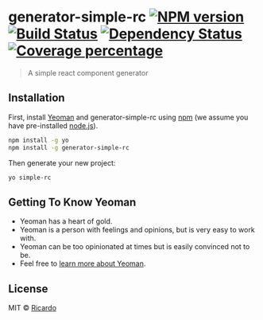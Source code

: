 # generator-simple-rc [![NPM version][npm-image]][npm-url] [![Build Status][travis-image]][travis-url] [![Dependency Status][daviddm-image]][daviddm-url] [![Coverage percentage][coveralls-image]][coveralls-url]
> A simple react component generator

## Installation

First, install [Yeoman](http://yeoman.io) and generator-simple-rc using [npm](https://www.npmjs.com/) (we assume you have pre-installed [node.js](https://nodejs.org/)).

```bash
npm install -g yo
npm install -g generator-simple-rc
```

Then generate your new project:

```bash
yo simple-rc
```

## Getting To Know Yeoman

 * Yeoman has a heart of gold.
 * Yeoman is a person with feelings and opinions, but is very easy to work with.
 * Yeoman can be too opinionated at times but is easily convinced not to be.
 * Feel free to [learn more about Yeoman](http://yeoman.io/).

## License

MIT © [Ricardo](https://github.com/rickyplouis)


[npm-image]: https://badge.fury.io/js/generator-simple-rc.svg
[npm-url]: https://npmjs.org/package/generator-simple-rc
[travis-image]: https://travis-ci.org/rickyplouis/generator-simple-rc.svg?branch=master
[travis-url]: https://travis-ci.org/rickyplouis/generator-simple-rc
[daviddm-image]: https://david-dm.org/rickyplouis/generator-simple-rc.svg?theme=shields.io
[daviddm-url]: https://david-dm.org/rickyplouis/generator-simple-rc
[coveralls-image]: https://coveralls.io/repos/rickyplouis/generator-simple-rc/badge.svg
[coveralls-url]: https://coveralls.io/r/rickyplouis/generator-simple-rc
